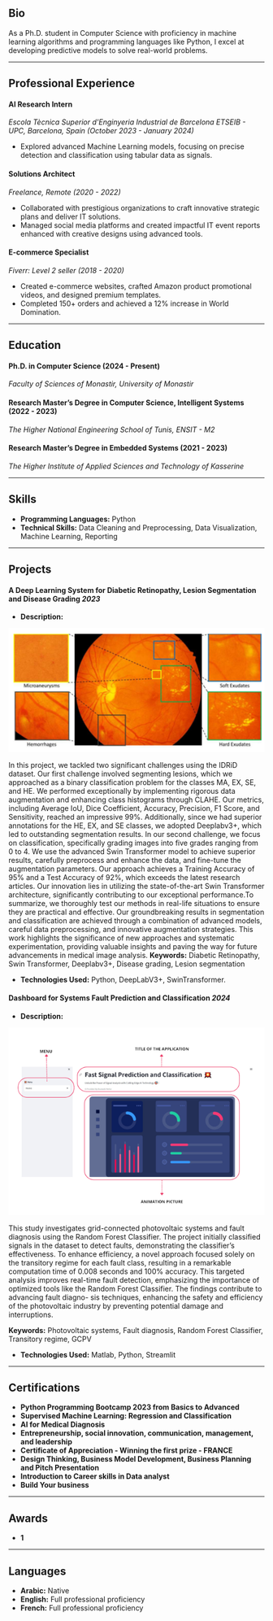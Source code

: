 ## Bio
As a Ph.D. student in Computer Science with proficiency in machine learning algorithms and programming languages like Python, I excel at developing predictive models to solve real-world problems.

---

## Professional Experience

#### AI Research Intern
*Escola Tècnica Superior d'Enginyeria Industrial de Barcelona ETSEIB - UPC, Barcelona, Spain* *(October 2023 - January 2024)*

- Explored advanced Machine Learning models, focusing on precise detection and classification using tabular data as signals.

#### Solutions Architect 
*Freelance, Remote*  *(2020 - 2022)*

- Collaborated with prestigious organizations to craft innovative strategic plans and deliver IT solutions.
- Managed social media platforms and created impactful IT event reports enhanced with creative designs using advanced tools.

#### E-commerce Specialist 
*Fiverr: Level 2 seller* *(2018 - 2020)*
- Created e-commerce websites, crafted Amazon product promotional videos, and designed premium templates.
- Completed 150+ orders and achieved a 12% increase in World Domination.

---

## Education
#### Ph.D. in Computer Science (2024 - Present)
*Faculty of Sciences of Monastir, University of Monastir*
<!-- - Research in Medical Image Analysis using Artificial Intelligence -->

#### Research Master’s Degree in Computer Science, Intelligent Systems (2022 - 2023)
*The Higher National Engineering School of Tunis, ENSIT - M2*
<!-- - Achieved 99% accuracy for segmentation and 97% for classification of DR grades, highly competitive compared to the latest findings in 2023.-->

#### Research Master’s Degree in Embedded Systems (2021 - 2023)
*The Higher Institute of Applied Sciences and Technology of Kasserine*

<!-- - Explored various machine learning models, achieving a 99% accuracy rate in classifying industrial system faults. -->

---

## Skills
- **Programming Languages:** Python
- **Technical Skills:** Data Cleaning and Preprocessing, Data Visualization, Machine Learning, Reporting

---

## Projects

#### A Deep Learning System for Diabetic Retinopathy, Lesion Segmentation and Disease Grading *2023*

- **Description:**

<img src="images/Idrid_project.PNG?raw=true"/>

In this project, we tackled two significant challenges using the IDRiD dataset. Our first challenge involved segmenting lesions, which we approached as a binary classification problem for the classes MA, EX, SE, and HE. We performed exceptionally by implementing rigorous data augmentation and enhancing class histograms through CLAHE. Our metrics, including Average IoU, Dice Coefficient, Accuracy, Precision, F1 Score, and Sensitivity, reached an impressive 99%. Additionally, since we had superior annotations for the HE, EX, and SE classes, we adopted Deeplabv3+, which led to outstanding segmentation results. In our second challenge, we focus on classification, specifically grading images into five grades ranging from 0 to 4. We use the advanced Swin Transformer model to achieve superior results, carefully preprocess and enhance the data, and fine-tune the augmentation parameters. Our approach achieves a Training Accuracy of 95% and a Test Accuracy of 92%, which exceeds the latest research articles. Our innovation lies in utilizing the state-of-the-art Swin Transformer architecture, significantly contributing to our exceptional performance.To summarize, we thoroughly test our methods in real-life situations to ensure they are practical and effective. Our groundbreaking results in segmentation and classification are achieved through a combination of advanced models, careful data preprocessing, and innovative augmentation strategies. This work highlights the significance of new approaches and systematic experimentation, providing valuable insights and paving the way for future advancements in medical image analysis.
**Keywords:** Diabetic Retinopathy, Swin Transformer, Deeplabv3+, Disease grading, Lesion segmentation

- **Technologies Used:** Python, DeepLabV3+, SwinTransformer.

#### Dashboard for Systems Fault Prediction and Classification *2024*

- **Description:**

<img src="images/application_issat.PNG?raw=true"/>

This study investigates grid-connected photovoltaic systems and fault diagnosis using the Random
Forest Classifier. The project initially classified signals in the dataset to detect faults, demonstrating
the classifier’s effectiveness. To enhance efficiency, a novel approach focused solely on the transitory
regime for each fault class, resulting in a remarkable computation time of 0.008 seconds and 100%
accuracy. This targeted analysis improves real-time fault detection, emphasizing the importance of
optimized tools like the Random Forest Classifier. The findings contribute to advancing fault diagno-
sis techniques, enhancing the safety and efficiency of the photovoltaic industry by preventing potential
damage and interruptions.

**Keywords:** Photovoltaic systems, Fault diagnosis, Random Forest Classifier, Transitory regime,
GCPV

- **Technologies Used:** Matlab, Python, Streamlit

---

## Certifications

- **Python Programming Bootcamp 2023 from Basics to Advanced**
- **Supervised Machine Learning: Regression and Classification**
- **AI for Medical Diagnosis**
- **Entrepreneurship, social innovation, communication, management, and leadership**
- **Certificate of Appreciation - Winning the first prize - FRANCE**
- **Design Thinking, Business Model Development, Business Planning and Pitch Presentation**
- **Introduction to Career skills in  Data analyst**
- **Build Your business**

---
## Awards

- **1**





---

## Languages
- **Arabic:** Native
- **English:** Full professional proficiency
- **French:** Full professional proficiency
